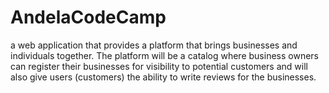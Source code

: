 # AndelaCodeCamp
a web application that provides a platform that brings businesses and individuals together. The platform will be a catalog where business owners can register their businesses for visibility to potential customers and will also give users (customers) the ability to write reviews for the businesses.
